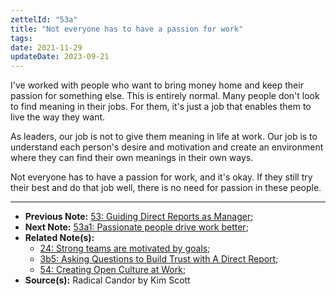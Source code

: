 ```yaml
---
zettelId: "53a"
title: "Not everyone has to have a passion for work"
tags:
date: 2021-11-29
updateDate: 2023-09-21
---
```


I've worked with people who want to bring money home and keep their passion for something else. This is entirely normal. Many people don't look to find meaning in their jobs. For them, it's just a job that enables them to live the way they want.

As leaders, our job is not to give them meaning in life at work. Our job is to understand each person's desire and motivation and create an environment where they can find their own meanings in their own ways.

Not everyone has to have a passion for work, and it's okay. If they still try their best and do that job well, there is no need for passion in these people.

---

- **Previous Note:** [53: Guiding Direct Reports as Manager](/notes/53/);
- **Next Note:** [53a1: Passionate people drive work better](/notes/53a1/);
- **Related Note(s):**
  - [24: Strong teams are motivated by goals](/notes/24/);
  - [3b5: Asking Questions to Build Trust with A Direct Report](/notes/3b5/);
  - [54: Creating Open Culture at Work](/notes/54/);
- **Source(s):** Radical Candor by Kim Scott
